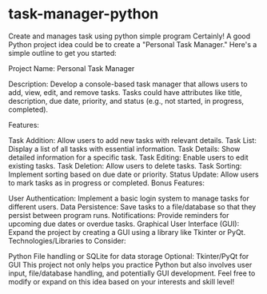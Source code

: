 # task-manager-python
Create and manages task using python simple program
Certainly! A good Python project idea could be to create a "Personal Task Manager." Here's a simple outline to get you started:

Project Name: Personal Task Manager

Description:
Develop a console-based task manager that allows users to add, view, edit, and remove tasks. Tasks could have attributes like title, description, due date, priority, and status (e.g., not started, in progress, completed).

Features:

Task Addition: Allow users to add new tasks with relevant details.
Task List: Display a list of all tasks with essential information.
Task Details: Show detailed information for a specific task.
Task Editing: Enable users to edit existing tasks.
Task Deletion: Allow users to delete tasks.
Task Sorting: Implement sorting based on due date or priority.
Status Update: Allow users to mark tasks as in progress or completed.
Bonus Features:

User Authentication: Implement a basic login system to manage tasks for different users.
Data Persistence: Save tasks to a file/database so that they persist between program runs.
Notifications: Provide reminders for upcoming due dates or overdue tasks.
Graphical User Interface (GUI): Expand the project by creating a GUI using a library like Tkinter or PyQt.
Technologies/Libraries to Consider:

Python
File handling or SQLite for data storage
Optional: Tkinter/PyQt for GUI
This project not only helps you practice Python but also involves user input, file/database handling, and potentially GUI development. Feel free to modify or expand on this idea based on your interests and skill level!
